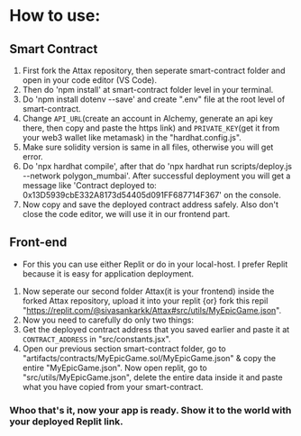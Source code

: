 # How to use:
## Smart Contract

1. First fork the Attax repository, then seperate smart-contract folder and open in your code editor (VS Code).
2. Then do 'npm install' at smart-contract folder level in your terminal.
3. Do 'npm install dotenv --save' and create ".env" file at the root level of smart-contract.
4. Change `API_URL`(create an account in Alchemy, generate an api key there, then copy and paste the https link) and `PRIVATE_KEY`(get it from your web3 wallet like metamask) in the "hardhat.config.js".
5. Make sure solidity version is same in all files, otherwise you will get error.
6. Do 'npx hardhat compile', after that do 'npx hardhat run scripts/deploy.js --network polygon_mumbai'. After successful deployment you will get a message like 'Contract deployed to: 0x13D5939cbE332A8173d54405d091FF687714F367' on the console.
7. Now copy and save the deployed contract address safely. Also don't close the code editor, we will use it in our frontend part.

## Front-end

- For this you can use either Replit or do in your local-host. I prefer Replit because it is easy for application deployment.
1. Now seperate our second folder Attax(it is your frontend) inside the forked Attax repository, upload it into your replit  {or}  fork this repil "https://replit.com/@sivasankarkk/Attax#src/utils/MyEpicGame.json".
2. Now you need to carefully do only two things:
3. Get the deployed contract address that you saved earlier and paste it at `CONTRACT_ADDRESS` in "src/constants.jsx".
4. Open our previous section smart-contract folder, go to "artifacts/contracts/MyEpicGame.sol/MyEpicGame.json" & copy the entire "MyEpicGame.json".
   Now open replit, go to "src/utils/MyEpicGame.json", delete the entire data inside it and paste what you have copied from your smart-contract.
   
### Whoo that's it, now your app is ready. Show it to the world with your deployed Replit link.
